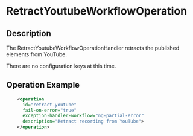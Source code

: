 # RetractYoutubeWorkflowOperation


## Description

The RetractYoutubeWorkflowOperationHandler retracts the published elements from YouTube.

There are no configuration keys at this time.

## Operation Example

```xml
    <operation
      id="retract-youtube"
      fail-on-error="true"
      exception-handler-workflow="ng-partial-error"
      description="Retract recording from YouTube">
    </operation>
```

